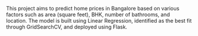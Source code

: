 This project aims to predict home prices in Bangalore based on various factors such as area (square feet), BHK, number of bathrooms, and location. The model is built using Linear Regression, identified as the best fit through GridSearchCV, and deployed using Flask.
